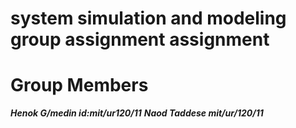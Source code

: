 # system simulation and modeling group assignment assignment
# Group Members
  ***Henok G/medin  id:mit/ur120/11***
  ***Naod Taddese mit/ur/120/11***